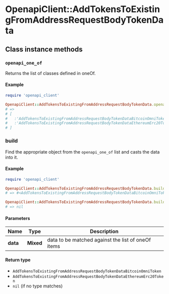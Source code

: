 # OpenapiClient::AddTokensToExistingFromAddressRequestBodyTokenData

## Class instance methods

### `openapi_one_of`

Returns the list of classes defined in oneOf.

#### Example

```ruby
require 'openapi_client'

OpenapiClient::AddTokensToExistingFromAddressRequestBodyTokenData.openapi_one_of
# =>
# [
#   :'AddTokensToExistingFromAddressRequestBodyTokenDataBitcoinOmniToken',
#   :'AddTokensToExistingFromAddressRequestBodyTokenDataEthereumErc20Token'
# ]
```

### build

Find the appropriate object from the `openapi_one_of` list and casts the data into it.

#### Example

```ruby
require 'openapi_client'

OpenapiClient::AddTokensToExistingFromAddressRequestBodyTokenData.build(data)
# => #<AddTokensToExistingFromAddressRequestBodyTokenDataBitcoinOmniToken:0x00007fdd4aab02a0>

OpenapiClient::AddTokensToExistingFromAddressRequestBodyTokenData.build(data_that_doesnt_match)
# => nil
```

#### Parameters

| Name | Type | Description |
| ---- | ---- | ----------- |
| **data** | **Mixed** | data to be matched against the list of oneOf items |

#### Return type

- `AddTokensToExistingFromAddressRequestBodyTokenDataBitcoinOmniToken`
- `AddTokensToExistingFromAddressRequestBodyTokenDataEthereumErc20Token`
- `nil` (if no type matches)

